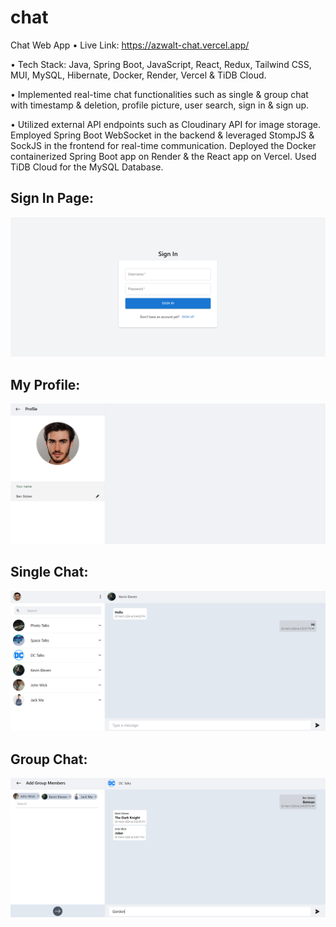 # chat

Chat Web App • Live Link: https://azwalt-chat.vercel.app/

• Tech Stack: Java, Spring Boot, JavaScript, React, Redux, Tailwind CSS, MUI, MySQL, Hibernate, Docker, Render, Vercel & TiDB Cloud.

• Implemented real-time chat functionalities such as single & group chat with timestamp & deletion, profile picture, user search, sign in & sign up.

• Utilized external API endpoints such as Cloudinary API for image storage. Employed Spring Boot WebSocket in the backend & leveraged StompJS & SockJS in the frontend for real-time communication. Deployed the Docker containerized Spring Boot app on Render & the React app on Vercel. Used TiDB Cloud for the MySQL Database.


## Sign In Page:

![Alt text](https://github.com/bbazwalt/chat/blob/main/screenshots/sign-in-page.png)

## My Profile:

![Alt text](https://github.com/bbazwalt/chat/blob/main/screenshots/my-profile.png)

## Single Chat:

![Alt text](https://github.com/bbazwalt/chat/blob/main/screenshots/single-chat.png)

## Group Chat:

![Alt text](https://github.com/bbazwalt/chat/blob/main/screenshots/group-chat.png)
